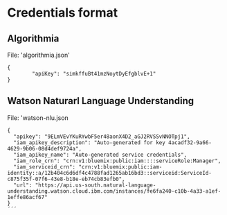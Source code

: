 # Credentials format

## Algorithmia

File: 'algorithmia.json'

```
{
        "apiKey": "simkffuBt41mzNoytDyEfgblvE+1"
}
```
## Watson Naturarl Language Understanding

File: 'watson-nlu.json

```
{
  "apikey": "9ELmVEvYKuRYwbF5er48aonX4D2_aGJ2RVSSvNNOTpj1",
  "iam_apikey_description": "Auto-generated for key 4acadf32-9a66-4629-9b06-08d4def9724a",
  "iam_apikey_name": "Auto-generated service credentials",
  "iam_role_crn": "crn:v1:bluemix:public:iam::::serviceRole:Manager",
  "iam_serviceid_crn": "crn:v1:bluemix:public:iam-identity::a/12b404c6d6df4c4788fad1265ab16bd3::serviceid:ServiceId-c875f35f-07f6-43e8-b18e-eb74cb83efb0",
  "url": "https://api.us-south.natural-language-understanding.watson.cloud.ibm.com/instances/fe6fa240-c10b-4a33-a1ef-1effe86acf67"
}
´´´

